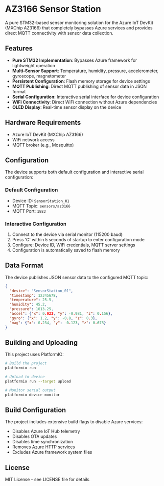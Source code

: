 # AZ3166 Sensor Station

A pure STM32-based sensor monitoring solution for the Azure IoT DevKit (MXChip AZ3166) that completely bypasses Azure services and provides direct MQTT connectivity with sensor data collection.

## Features

- **Pure STM32 Implementation**: Bypasses Azure framework for lightweight operation
- **Multi-Sensor Support**: Temperature, humidity, pressure, accelerometer, gyroscope, magnetometer
- **Persistent Configuration**: Flash memory storage for device settings
- **MQTT Publishing**: Direct MQTT publishing of sensor data in JSON format
- **Serial Configuration**: Interactive serial interface for device configuration
- **WiFi Connectivity**: Direct WiFi connection without Azure dependencies
- **OLED Display**: Real-time sensor display on the device

## Hardware Requirements

- Azure IoT DevKit (MXChip AZ3166)
- WiFi network access
- MQTT broker (e.g., Mosquitto)

## Configuration

The device supports both default configuration and interactive serial configuration:

### Default Configuration
- Device ID: `SensorStation_01`
- MQTT Topic: `sensors/az3166`
- MQTT Port: `1883`

### Interactive Configuration
1. Connect to the device via serial monitor (115200 baud)
2. Press 'C' within 5 seconds of startup to enter configuration mode
3. Configure: Device ID, WiFi credentials, MQTT server settings
4. Configuration is automatically saved to flash memory

## Data Format

The device publishes JSON sensor data to the configured MQTT topic:

```json
{
  "device": "SensorStation_01",
  "timestamp": 12345678,
  "temperature": 25.5,
  "humidity": 45.2,
  "pressure": 1013.25,
  "accel": {"x": 0.023, "y": -0.981, "z": 0.156},
  "gyro": {"x": 1.2, "y": -0.8, "z": 0.3},
  "mag": {"x": 0.234, "y": -0.123, "z": 0.678}
}
```

## Building and Uploading

This project uses PlatformIO:

```bash
# Build the project
platformio run

# Upload to device
platformio run --target upload

# Monitor serial output
platformio device monitor
```

## Build Configuration

The project includes extensive build flags to disable Azure services:
- Disables Azure IoT Hub telemetry
- Disables OTA updates
- Disables time synchronization
- Removes Azure HTTP services
- Excludes Azure framework system files

## License

MIT License - see LICENSE file for details.
